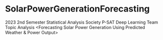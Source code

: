 # SolarPowerGenerationForecasting
2023 2nd Semester Statistical Analysis Society P-SAT Deep Learning Team Topic Analysis &lt;Forecasting Solar Power Generation Using Predicted Weather &amp; Power Output>
